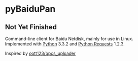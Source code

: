 pyBaiduPan
==========

## Not Yet Finished

Command-line client for Baidu Netdisk, mainly for use in Linux.
Implemented with [Python](http://www.python.org) 3.3.2 and [Python Requests](http://www.python-requests.org) 1.2.3.

Inspired by [oott123/bpcs_uploader](https://github.com/oott123/bpcs_uploader)
